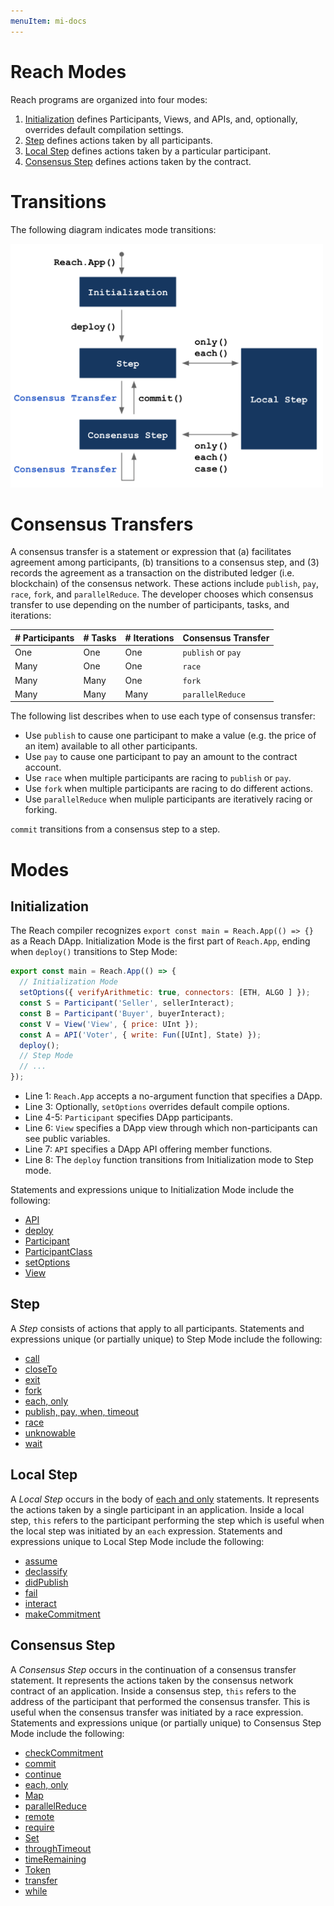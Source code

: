 ```yaml
---
menuItem: mi-docs
---
```


# Reach Modes

Reach programs are organized into four modes: 

1. [Initialization](#initialization) defines Participants, Views, and APIs, and, optionally, overrides default compilation settings.
1. [Step](#step) defines actions taken by all participants.
1. [Local Step](#local-step) defines actions taken by a particular participant.
1. [Consensus Step](#consensus-step) defines actions taken by the contract.

# Transitions

The following diagram indicates mode transitions:

<div><img src="mode-transitions.png" class="img-fluid" width=500 height=390 loading="lazy"></div>

# Consensus Transfers

A consensus transfer is a statement or expression that (a) facilitates agreement among participants, (b) transitions to a consensus step, and (3) records the agreement as a transaction on the distributed ledger (i.e. blockchain) of the consensus network. These actions include `publish`, `pay`, `race`, `fork`, and `parallelReduce`. The developer chooses which consensus transfer to use depending on the number of participants, tasks, and iterations:

|# Participants|# Tasks|# Iterations|Consensus Transfer|
|-|-|-|-|
|One|One|One|`publish` or `pay`|
|Many|One|One|`race`|
|Many|Many|One|`fork`|
|Many|Many|Many|`parallelReduce`|

The following list describes when to use each type of consensus transfer:

* Use `publish` to cause one participant to make a value (e.g. the price of an item) available to all other participants.
* Use `pay` to cause one participant to pay an amount to the contract account.
* Use `race` when multiple participants are racing to `publish` or `pay`.
* Use `fork` when multiple participants are racing to do different actions. 
* Use `parallelReduce` when muliple participants are iteratively racing or forking.

`commit` transitions from a consensus step to a step.

# Modes

## Initialization

The Reach compiler recognizes `export const main = Reach.App(() => {}` as a Reach DApp. Initialization Mode is the first part of `Reach.App`, ending when `deploy()` transitions to Step Mode:

``` js
export const main = Reach.App(() => {
  // Initialization Mode
  setOptions({ verifyArithmetic: true, connectors: [ETH, ALGO ] });
  const S = Participant('Seller', sellerInteract);
  const B = Participant('Buyer', buyerInteract);
  const V = View('View', { price: UInt });
  const A = API('Voter', { write: Fun([UInt], State) });
  deploy();
  // Step Mode
  // ...
});
```

* Line 1: `Reach.App` accepts a no-argument function that specifies a DApp.
* Line 3: Optionally, `setOptions` overrides default compile options.
* Line 4-5: `Participant` specifies DApp participants.
* Line 6: `View` specifies a DApp view through which non-participants can see public variables.
* Line 7: `API` specifies a DApp API offering member functions.
* Line 8: The `deploy` function transitions from Initialization mode to Step mode.

Statements and expressions unique to Initialization Mode include the following:

* [API](/en/essentials/backend-programming/reach-types/#api)
* [deploy](/en/essentials/backend-programming/reach-statements/#deploy)
* [Participant](/en/essentials/backend-programming/reach-types/#participant)
* [ParticipantClass](/en/essentials/backend-programming/reach-types/#participant-class)
* [setOptions](/en/essentials/backend-programming/reach-statements/#setoptions)
* [View](/en/essentials/backend-programming/reach-types/#view)

## Step

A *Step* consists of actions that apply to all participants. Statements and expressions unique (or partially unique) to Step Mode include the following:

* [call](/en/essentials/backend-programming/reach-expressions/#call)
* [closeTo](/en/essentials/backend-programming/reach-expressions/#closeto)
* [exit](/en/essentials/backend-programming/reach-statements/#exit)
* [fork](/en/essentials/backend-programming/reach-statements/#fork)
* [each, only](/en/essentials/backend-programming/reach-statements/#only)
* [publish, pay, when, timeout](/en/essentials/backend-programming/reach-statements/#publish)
* [race](/en/essentials/backend-programming/reach-expressions/#race)
* [unknowable](/en/essentials/backend-programming/reach-expressions/#unknowable)
* [wait](/en/essentials/backend-programming/reach-statements/#wait)

## Local Step

A *Local Step* occurs in the body of [each and only](/en/essentials/backend-programming/reach-statements/#only) statements. It represents the actions taken by a single participant in an application. Inside a local step, `this` refers to the participant performing the step which is useful when the local step was initiated by an `each` expression. Statements and expressions unique to Local Step Mode include the following:

* [assume](/en/essentials/backend-programming/reach-expressions/#assume)
* [declassify](/en/essentials/backend-programming/reach-expressions/#declassify)
* [didPublish](/en/essentials/backend-programming/reach-expressions/#didpublish)
* [fail](/en/essentials/backend-programming/reach-expressions/#fail)
* [interact](/en/essentials/backend-programming/reach-expressions/#interact)
* [makeCommitment](/en/essentials/backend-programming/reach-expressions/#makecommitment)

## Consensus Step

A *Consensus Step* occurs in the continuation of a consensus transfer statement. It represents the actions taken by the consensus network contract of an application. Inside a consensus step, `this` refers to the address of the participant that performed the consensus transfer. This is useful when the consensus transfer was initiated by a race expression. Statements and expressions unique (or partially unique) to Consensus Step Mode include the following:

* [checkCommitment](/en/essentials/backend-programming/reach-expressions/#checkcommitment)
* [commit](/en/essentials/backend-programming/reach-statements/#commit)
* [continue](/en/essentials/backend-programming/reach-statements/#continue)
* [each, only](/en/essentials/backend-programming/reach-statements/#only)
* [Map](/en/essentials/backend-programming/reach-types/#map)
* [parallelReduce](/en/essentials/backend-programming/reach-statements/#parallelreduce)
* [remote](/en/essentials/backend-programming/reach-types/#remote)
* [require](/en/essentials/backend-programming/reach-expressions/#require)
* [Set](/en/essentials/backend-programming/reach-types/#set)
* [throughTimeout](/en/essentials/backend-programming/reach-expressions/#throughtimeout)
* [timeRemaining](/en/essentials/backend-programming/reach-expressions/#timeremaining)
* [Token](/en/essentials/backend-programming/reach-types/#token)
* [transfer](/en/essentials/backend-programming/reach-types/#transfer)
* [while](/en/essentials/backend-programming/reach-statements/#while)

